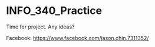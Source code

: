# INFO_340_Practice

Time for project. Any ideas?

Facebook: https://www.facebook.com/jason.chin.7311352/